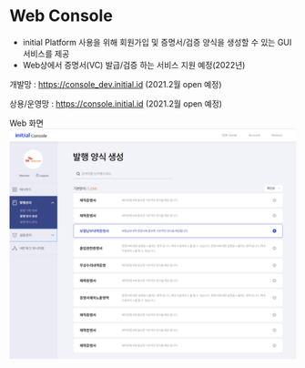 # Web Console

* initial Platform 사용을 위해 회원가입 및 증명서/검증 양식을 생성할 수 있는 GUI 서비스를 제공
* Web상에서 증명서(VC) 발급/검증 하는 서비스 지원 예정(2022년) 

개발망 : https://console_dev.initial.id (2021.2월 open 예정)

상용/운영망 : https://console.initial.id (2021.2월 open 예정)

Web 화면 
![webconsole 1](img/web_console_1.png)
